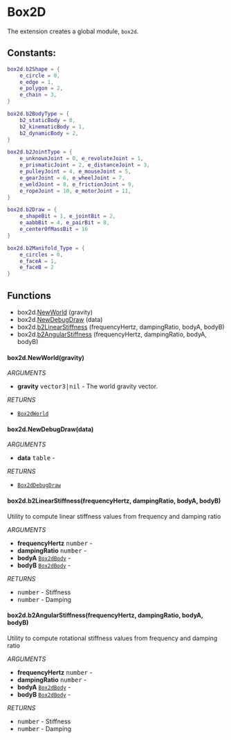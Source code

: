 # Box2D
The extension creates a global module, `box2d`.

## Constants:
```lua
box2d.b2Shape = {
    e_circle = 0,
    e_edge = 1,
    e_polygon = 2,
    e_chain = 3,
}

box2d.b2BodyType = {
    b2_staticBody = 0,
    b2_kinematicBody = 1,
    b2_dynamicBody = 2,
}

box2d.b2JointType = {
    e_unknownJoint = 0, e_revoluteJoint = 1,
    e_prismaticJoint = 2, e_distanceJoint = 3,
    e_pulleyJoint = 4, e_mouseJoint = 5,
    e_gearJoint = 6, e_wheelJoint = 7,
    e_weldJoint = 8, e_frictionJoint = 9,
    e_ropeJoint = 10, e_motorJoint = 11,
}

box2d.b2Draw = {
    e_shapeBit = 1, e_jointBit = 2,
    e_aabbBit = 4, e_pairBit = 8,
    e_centerOfMassBit = 16
}

box2d.b2Manifold_Type = {
    e_circles = 0,
    e_faceA = 1,
    e_faceB = 2
}
```

## Functions

* box2d.[NewWorld](#box2dnewworldgravity) (gravity)
* box2d.[NewDebugDraw](#box2dnewdebugdrawdata) (data)
* box2d.[b2LinearStiffness](#box2db2linearstiffnessfrequencyhertz-dampingratio-bodya-bodyb) (frequencyHertz, dampingRatio, bodyA, bodyB)
* box2d.[b2AngularStiffness](#box2db2angularstiffnessfrequencyhertz-dampingratio-bodya-bodyb) (frequencyHertz, dampingRatio, bodyA, bodyB)

#### box2d.NewWorld(gravity)

_ARGUMENTS_
* __gravity__ <kbd>vector3|nil</kbd> - The world gravity vector.

_RETURNS_
* [`Box2dWorld`](World.md)

#### box2d.NewDebugDraw(data)

_ARGUMENTS_
* __data__ <kbd>table</kbd> -

_RETURNS_
* [`Box2dDebugDraw`](DebugDraw.md)

#### box2d.b2LinearStiffness(frequencyHertz, dampingRatio, bodyA, bodyB)
Utility to compute linear stiffness values from frequency and damping ratio

_ARGUMENTS_
* __frequencyHertz__ <kbd>number</kbd> -
* __dampingRatio__ <kbd>number</kbd> -
* __bodyA__ [`Box2dBody`](Body.md) -
* __bodyB__ [`Box2dBody`](Body.md) -

_RETURNS_
* <kbd>number</kbd> - Stiffness
* <kbd>number</kbd> - Damping

#### box2d.b2AngularStiffness(frequencyHertz, dampingRatio, bodyA, bodyB)
Utility to compute rotational stiffness values from frequency and damping ratio

_ARGUMENTS_
* __frequencyHertz__ <kbd>number</kbd> -
* __dampingRatio__ <kbd>number</kbd> -
* __bodyA__ [`Box2dBody`](Body.md) -
* __bodyB__ [`Box2dBody`](Body.md) -

_RETURNS_
* <kbd>number</kbd> - Stiffness
* <kbd>number</kbd> - Damping
